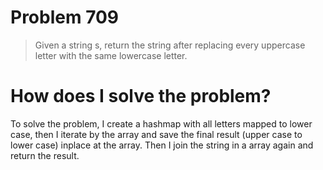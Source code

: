 # Problem 709

> Given a string s, return the string after replacing every uppercase letter with the same lowercase letter.

# How does I solve the problem?

To solve the problem, I create a hashmap with all letters mapped to lower case, then I iterate by the array and save the final result (upper case to lower case) inplace at the array. Then I join the string in a array again and return the result.
